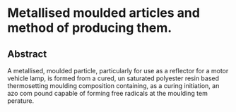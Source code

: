 # Metallised moulded articles and method of producing them.

## Abstract
A metallised, moulded particle, particularly for use as a reflector for a motor vehicle lamp, is formed from a cured, un saturated polyester resin based thermosetting moulding composition containing, as a curing initiation, an azo com pound capable of forming free radicals at the moulding tem perature.